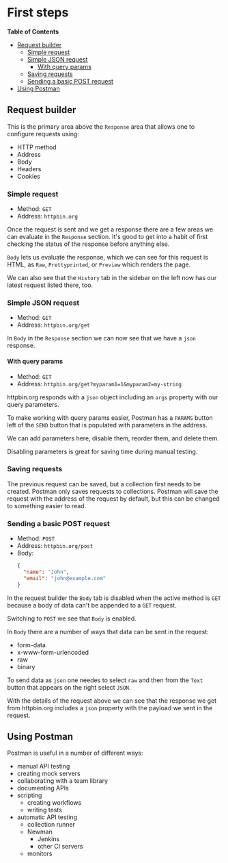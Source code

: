 # First steps

<!-- START doctoc generated TOC please keep comment here to allow auto update -->
<!-- DON'T EDIT THIS SECTION, INSTEAD RE-RUN doctoc TO UPDATE -->
**Table of Contents**

- [Request builder](#request-builder)
  - [Simple request](#simple-request)
  - [Simple JSON request](#simple-json-request)
    - [With query params](#with-query-params)
  - [Saving requests](#saving-requests)
  - [Sending a basic POST request](#sending-a-basic-post-request)
- [Using Postman](#using-postman)

<!-- END doctoc generated TOC please keep comment here to allow auto update -->

## Request builder

This is the primary area above the `Response` area that allows one to configure
requests using:

- HTTP method
- Address
- Body
- Headers
- Cookies

### Simple request

- Method: `GET`
- Address: `httpbin.org`

Once the request is sent and we get a response there are a few areas we can
evaluate in the `Response` section. It's good to get into a habit of first
checking the status of the response before anything else.

`Body` lets us evaluate the response, which we can see for this request is HTML,
as `Raw`, `Prettyprinted`, or `Preview` which renders the page.

We can also see that the `History` tab in the sidebar on the left now has our
latest request listed there, too.

### Simple JSON request

- Method: `GET`
- Address: `httpbin.org/get`

In `Body` in the `Response` section we can now see that we have a `json`
response.

#### With query params

- Method: `GET`
- Address: `httpbin.org/get?myparam1=1&myparam2=my-string`

httpbin.org responds with a `json` object including an `args` property with our
query parameters.

To make working with query params easier, Postman has a `PARAMS` button left of
the `SEND` button that is populated with parameters in the address.

We can add parameters here, disable them, reorder them, and delete them.

Disabling parameters is great for saving time during manual testing.

### Saving requests

The previous request can be saved, but a collection first needs to be created.
Postman only saves requests to collections. Postman will save the request with
the address of the request by default, but this can be changed to something
easier to read.

### Sending a basic POST request

- Method: `POST`
- Address: `httpbin.org/post`
- Body:
    ```json
    {
      "name": "John",
      "email": "john@example.com"
    }
    ```

In the request builder the `Body` tab is disabled when the active method is
`GET` because a body of data can't be appended to a `GET` request.

Switching to `POST` we see that `Body` is enabled.

In `Body` there are a number of ways that data can be sent in the request:

- form-data
- x-www-form-urlencoded
- raw
- binary

To send data as `json` one needes to select `raw` and then from the `Text`
button that appears on the right select `JSON`.

With the details of the request above we can see that the response we get from
httpbin.org includes a `json` property with the payload we sent in the request.

## Using Postman

Postman is useful in a number of different ways:

- manual API testing
- creating mock servers
- collaborating with a team library
- documenting APIs
- scripting
    - creating workflows
    - writing tests
- automatic API testing
    - collection runner
    - Newman
        - Jenkins
        - other CI servers
    - monitors
